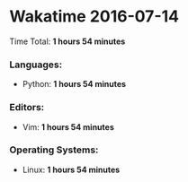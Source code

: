 # Wakatime 2016-07-14

Time Total: **1 hours 54 minutes**

### Languages:
- Python: **1 hours 54 minutes** 

### Editors:
- Vim: **1 hours 54 minutes** 

### Operating Systems:
- Linux: **1 hours 54 minutes** 

